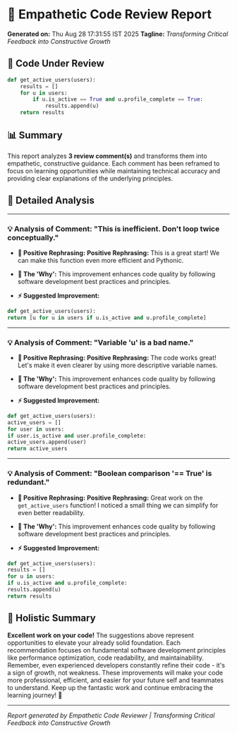 # 🤖 Empathetic Code Review Report

**Generated on:** Thu Aug 28 17:31:55 IST 2025
**Tagline:** *Transforming Critical Feedback into Constructive Growth*

## 📝 Code Under Review

```python
def get_active_users(users):
    results = []
    for u in users:
        if u.is_active == True and u.profile_complete == True:
            results.append(u)
    return results
```

## 📊 Summary

This report analyzes **3 review comment(s)** and transforms them into empathetic, constructive guidance. Each comment has been reframed to focus on learning opportunities while maintaining technical accuracy and providing clear explanations of the underlying principles.

## 🎯 Detailed Analysis

---
### 💡 Analysis of Comment: "This is inefficient. Don't loop twice conceptually."

* **🎯 Positive Rephrasing:** **Positive Rephrasing:**  This is a great start!  We can make this function even more efficient and Pythonic.

* **🧠 The 'Why':** This improvement enhances code quality by following software development best practices and principles.

* **⚡ Suggested Improvement:**

```python
def get_active_users(users):
return [u for u in users if u.is_active and u.profile_complete]
```

---
### 💡 Analysis of Comment: "Variable 'u' is a bad name."

* **🎯 Positive Rephrasing:** **Positive Rephrasing:**  The code works great!  Let's make it even clearer by using more descriptive variable names.

* **🧠 The 'Why':** This improvement enhances code quality by following software development best practices and principles.

* **⚡ Suggested Improvement:**

```python
def get_active_users(users):
active_users = []
for user in users:
if user.is_active and user.profile_complete:
active_users.append(user)
return active_users
```

---
### 💡 Analysis of Comment: "Boolean comparison '== True' is redundant."

* **🎯 Positive Rephrasing:** **Positive Rephrasing:**  Great work on the `get_active_users` function!  I noticed a small thing we can simplify for even better readability.

* **🧠 The 'Why':** This improvement enhances code quality by following software development best practices and principles.

* **⚡ Suggested Improvement:**

```python
def get_active_users(users):
results = []
for u in users:
if u.is_active and u.profile_complete:
results.append(u)
return results
```


## 🎉 Holistic Summary

**Excellent work on your code!** The suggestions above represent opportunities to elevate your already solid foundation. Each recommendation focuses on fundamental software development principles like performance optimization, code readability, and maintainability. Remember, even experienced developers constantly refine their code - it's a sign of growth, not weakness. These improvements will make your code more professional, efficient, and easier for your future self and teammates to understand. Keep up the fantastic work and continue embracing the learning journey! 🚀

---
*Report generated by Empathetic Code Reviewer | Transforming Critical Feedback into Constructive Growth*
